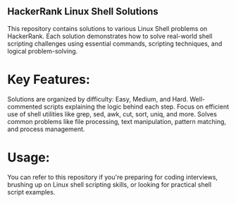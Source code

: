 ## HackerRank Linux Shell Solutions
This repository contains solutions to various Linux Shell problems on HackerRank. Each solution demonstrates how to solve real-world shell scripting challenges using essential commands, scripting techniques, and logical problem-solving.

# Key Features:
Solutions are organized by difficulty: Easy, Medium, and Hard.
Well-commented scripts explaining the logic behind each step.
Focus on efficient use of shell utilities like grep, sed, awk, cut, sort, uniq, and more.
Solves common problems like file processing, text manipulation, pattern matching, and process management.
# Usage:
You can refer to this repository if you're preparing for coding interviews, brushing up on Linux shell scripting skills, or looking for practical shell script examples.
